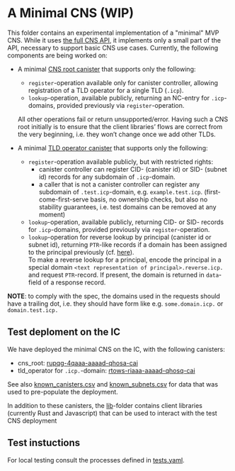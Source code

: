 # A Minimal CNS (WIP)

This folder contains an experimental implementation of a "minimal" MVP CNS.
While it uses [the full CNS API](../canisters/name-registry/spec.did), it implements
only a small part of the API, necessary to support basic CNS use cases.
Currently, the following components are being worked on:

- A minimal [CNS root canister](./src/backend/cns_root.mo) that supports only the following:

  - `register`-operation available only for canister controller, allowing registration of a TLD operator
    for a single TLD (`.icp`).
  - `lookup`-operation, available publicly, returning an NC-entry for `.icp`-domains,
    provided previously via `register`-operation.

  All other operations fail or return unsupported/error. Having such a CNS root
  initially is to ensure that the client libraries’ flows are correct from the very beginning,
  i.e. they won’t change once we add other TLDs.

- A minimal [TLD operator canister](./src/backend/tld_operator.mo) that supports only the following:
  - `register`-operation available publicly, but with restricted rights:
    - canister controller can register CID- (canister id) or SID- (subnet id) records
      for any subdomain of `.icp`-domain.
    - a caller that is not a canister controller can register any subdomain of `.test.icp`-domain,
      e.g. `example.test.icp`. (first-come-first-serve basis, no ownership checks, but also no
      stability guarantees, i.e. test domains can be removed at any moment)
  - `lookup`-operation, available publicly, returning CID- or SID- records for `.icp`-domains,
    provided previously via `register`-operation.
  - `lookup`-operation for reverse lookup by principal (canister id or subnet id), returning `PTR`-like
    records if a domain has been assigned to the principal previously
    (cf. [here](https://en.wikipedia.org/wiki/List_of_DNS_record_types#PTR)).  
    To make a reverse lookup for a principal, encode the principal in a special domain
    `<text representation of principal>.reverse.icp.` and request `PTR`-record.
    If present, the domain is returned in `data`-field of a response record.

**NOTE**: to comply with the spec, the domains used in the requests should have a trailing dot,
i.e. they should have form like e.g. `some.domain.icp.` or `domain.test.icp.`

## Test deploment on the IC

We have deployed the minimal CNS on the IC, with the following canisters:

- cns_root: [rupqg-4qaaa-aaaad-qhosa-cai](https://a4gq6-oaaaa-aaaab-qaa4q-cai.raw.icp0.io/?id=rupqg-4qaaa-aaaad-qhosa-cai)
- tld_operator for `.icp.`-domain: [rtows-riaaa-aaaad-qhosq-cai](https://a4gq6-oaaaa-aaaab-qaa4q-cai.raw.icp0.io/?id=rtows-riaaa-aaaad-qhosq-cai)

See also [known_canisters.csv](./init/known_canisters.csv) and [known_subnets.csv](./init/known_subnets.csv)
for data that was used to pre-populate the deployment.

In addition to these canisters, the [lib](../lib/)-folder contains client libraries (currently Rust and Javascript)
that can be used to interact with the test CNS deployment

## Test instuctions

For local testing consult the processes defined in [tests.yaml](../.github/workflows/tests.yaml).
